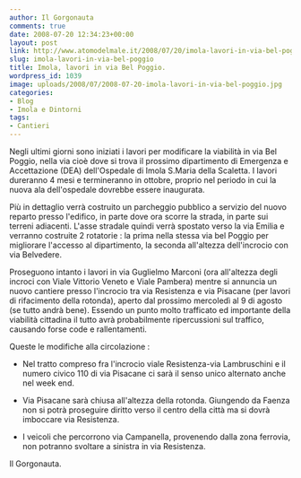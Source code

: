 ```yaml
---
author: Il Gorgonauta
comments: true
date: 2008-07-20 12:34:23+00:00
layout: post
link: http://www.atomodelmale.it/2008/07/20/imola-lavori-in-via-bel-poggio/
slug: imola-lavori-in-via-bel-poggio
title: Imola, lavori in via Bel Poggio.
wordpress_id: 1039
image: uploads/2008/07/2008-07-20-imola-lavori-in-via-bel-poggio.jpg
categories:
- Blog
- Imola e Dintorni
tags:
- Cantieri
---
```


Negli ultimi giorni sono iniziati i lavori per modificare la viabilità in via Bel Poggio, nella via cioè dove si trova il prossimo dipartimento di Emergenza e Accettazione (DEA) dell'Ospedale di Imola S.Maria della Scaletta. I lavori dureranno 4 mesi e termineranno in ottobre, proprio nel periodo in cui la nuova ala dell'ospedale dovrebbe essere inaugurata.

Più in dettaglio verrà costruito un parcheggio pubblico a servizio del nuovo reparto presso l'edifico, in parte dove ora scorre la strada, in parte sui terreni adiacenti. L'asse stradale quindi verrà spostato verso la via Emilia e verranno costruite 2 rotatorie : la prima nella stessa via bel Poggio per migliorare l'accesso al dipartimento, la seconda all'altezza dell'incrocio con via Belvedere.

Proseguono intanto i lavori in via Guglielmo Marconi (ora all'altezza degli incroci con Viale Vittorio Veneto e Viale Pambera) mentre si annuncia un nuovo cantiere presso l'incrocio tra via Resistenza e via Pisacane (per lavori di rifacimento della rotonda), aperto dal prossimo mercoledì al 9 di agosto (se tutto andrà bene). Essendo un punto molto trafficato ed importante della viabilità cittadina il tutto avrà probabilmente  ripercussioni sul traffico, causando forse code e rallentamenti.

Queste le modifiche alla circolazione :

	
  * Nel tratto compreso fra l'incrocio viale Resistenza-via Lambruschini e il numero civico 110 di via Pisacane ci sarà il senso unico alternato anche nel week end.

	
  * Via Pisacane sarà chiusa all'altezza della rotonda. Giungendo da Faenza non si potrà proseguire diritto verso il centro della città ma si dovrà imboccare via Resistenza.

	
  * I veicoli che percorrono via Campanella, provenendo dalla zona ferrovia, non potranno svoltare a sinistra in via Resistenza.

Il Gorgonauta.
